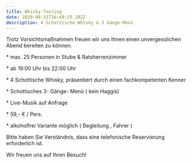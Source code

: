 ```yaml
---
title: Whisky-Tasting
date: 2020-08-31T16:49:25.382Z
description: 4 Schottische Whisky & 3 Gänge-Menü
---
```

Trotz Vorsichtsmaßnahmen freuen wir uns Ihnen einen unvergesslichen Abend bereiten zu können. 

\* max. 25 Personen in Stube & Ratsherrenzimmer

\* ab 19:00 Uhr bis 22:00 Uhr 

\* 4 Schottische Whisky, präsentiert durch einen fachkompetenten Kenner

\* Schottisches 3- Gänge- Menü ( kein Haggis)

\* Live-Musik auf Anfrage 

\* 59,- € / Pers.

\* alkoholfrei Variante möglich ( Begleitung , Fahrer )

Bitte haben Sie Verständnis, dass eine telefonische Reservierung erforderlich ist.

Wir freuen uns auf Ihren Besuch!